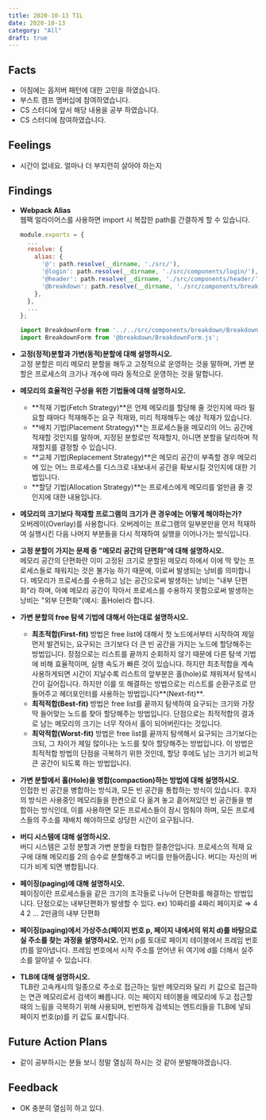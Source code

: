 ```yaml
---
title: 2020-10-13 TIL
date: 2020-10-13
category: "All"
draft: true
---
```


## Facts

- 아침에는 옵저버 패턴에 대한 고민을 하였습니다.
- 부스트 캠프 멤버십에 참여하였습니다.
- CS 스터디에 앞서 해당 내용을 공부 하였습니다.
- CS 스터디에 참여하였습니다.

## Feelings

- 시간이 없네요. 얼마나 더 부지런히 살아야 하는지

## Findings

- **Webpack Alias**  
  웹팩 얼라이어스를 사용하면 import 시 복잡한 path를 간결하게 할 수 있습니다.

    ```js
    module.exports = {
      ...
      resolve: {
        alias: {
          '@': path.resolve(__dirname, './src/'),
          '@login': path.resolve(__dirname, './src/components/login/'),
          '@header': path.resolve(__dirname, './src/components/header/'),
          '@breakdown': path.resolve(__dirname, './src/components/breakdown/'),
        },
      },
      ...
    };
    ```

    ```js
    import BreakdownForm from '../../src/components/breakdown/BreakdownForm.js';
    import BreakdownForm from '@breakdown/BreakdownForm.js';
    ```

- **고정(정적)분할과 가변(동적)분할에 대해 설명하시오.**  
  고정 분할은 미리 메모리 분할을 해두고 고정적으로 운영하는 것을 말하며, 가변 분할은 프로세스의 크기나 개수에 따라 동적으로 운영하는 것을 말합니다.
- **메모리의 효율적인 구성을 위한 기법들에 대해 설명하시오.**  
  - **적재 기법(Fetch Strategy)**은 언제 메모리를 할당해 줄 것인지에 따라 필요할 때마다 적재해주는 요구 적재와, 미리 적재해두는 예상 적재가 있습니다.
  - **배치 기법(Placement Strategy)**는 프로세스들을 메모리의 어느 공간에 적재할 것인지를 말하며, 지정된 분할로만 적재할지, 아니면 분할을 달리하며 적재할지를 결정할 수 있습니다. 
  - **교체 기법(Replacement Strategy)**은 메모리 공간이 부족할 경우 메모리에 있는 어느 프로세스를 디스크로 내보내서 공간을 확보시킬 것인지에 대한 기법입니다.
  - **할당 기법(Allocation Strategy)**는 프로세스에게 메모리를 얼만큼 줄 것인지에 대한 내용입니다.
- **메모리의 크기보다 적재할 프로그램의 크기가 큰 경우에는 어떻게 해야하는가?**  
  오버레이(Overlay)를 사용합니다. 오버레이는 프로그램의 일부분만을 먼저 적재하여 실행시킨 다음 나머지 부분들을 다시 적재하여 실행을 이어나가는 방식입니다.
- **고정 분할이 가지는 문제 중 "메모리 공간의 단편화"에 대해 설명하시오.**  
  메모리 공간의 단편화란 이미 고정된 크기로 분할된 메모리 하에서 이에 딱 맞는 프로세스들로 채워지는 것은 불가능 하기 때문에, 이로써 발생되는 낭비를 의미합니다. 메모리가 프로세스를 수용하고 남는 공간으로써 발생하는 낭비는 "내부 단편화"라 하며, 아예 메모리 공간이 작아서 프로세스를 수용하지 못함으로써 발생하는 낭비는 "외부 단편화"(예시: 홀Hole)라 합니다.
- **가변 분할의 free 탐색 기법에 대해서 아는대로 설명하시오.**  
  - **최초적합(First-fit)** 방법은 free list에 대해서 첫 노드에서부터 시작하여 제일 먼저 발견되는, 요구되는 크기보다 더 큰 빈 공간을 가지는 노드에 할당해주는 방법입니다. 장점으로는 리스트를 끝까지 순회하지 않기 때문에 다른 탐색 기법에 비해 효율적이며, 실행 속도가 빠른 것이 있습니다. 하지만 최초적합을 계속 사용하게되면 시간이 지날수록 리스트의 앞부분은 홀(hole)로 채워져서 탐색시간이 길어집니다. 하지만 이를 또 해결하는 방법으로는 리스트를 순환구조로 만들어주고 헤더포인터를 사용하는 방법입니다**(Next-fit)**.
  - **최적적합(Best-fit)** 방법은 free list를 끝까지 탐색하여 요구되는 크기와 가장 딱 들어맞는 노드를 찾아 할당해주는 방법입니다. 단점으로는 최적적합의 결과로 남는 메모리의 크기는 너무 작아서 홀이 되어버린다는 것입니다.
  - **최악적합(Worst-fit)** 방법은 free list를 끝까지 탐색해서 요구되는 크기보다는 크되, 그 차이가 제일 많이나는 노드를 찾아 할당해주는 방법입니다. 이 방법은 최적적합 방법의 단점을 극복하기 위한 것인데, 할당 후에도 남는 크기가 비교적 큰 공간이 되도록 하는 방법입니다.
- **가변 분할에서 홀(Hole)을 병합(compaction)하는 방법에 대해 설명하시오.**  
  인접한 빈 공간을 병합하는 방식과, 모든 빈 공간을 통합하는 방식이 있습니다. 후자의 방식은 사용중인 메모리들을 한켠으로 다 옮겨 놓고 흩어져있던 빈 공간들을 병합하는 방식인데, 이를 사용하면 모든 프로세스들이 잠시 멈춰야 하며, 모든 프로세스들의 주소를 재배치 해야하므로 상당한 시간이 요구됩니다.
- **버디 시스템에 대해 설명하시오.**  
  버디 시스템은 고정 분할과 가변 분할을 타협한 절충안입니다. 프로세스의 적재 요구에 대해 메모리를 2의 승수로 분할해주고 버디를 만들어줍니다. 버디는 자신의 버디가 비게 되면 병합됩니다.
- **페이징(paging)에 대해 설명하시오.**  
  페이징이란 프로세스들을 같은 크기의 조각들로 나누어 단편화를 해결하는 방법입니다. 단점으로는 내부단편화가 발생할 수 있다. ex) 10짜리를 4짜리 페이지로 ⇒ 4 4 2 ... 2만큼의 내부 단편화
- **페이징(paging)에서 가상주소(페이지 번호 p, 페이지 내에서의 위치 d)를 바탕으로 실 주소를 찾는 과정을 설명하시오.**
  먼저 p를 토대로 페이지 테이블에서 프레임 번호(f)를 알아냅니다. 프레임 번호에서 시작 주소를 얻어낸 뒤 여기에 d를 더해서 실주소를 알아낼 수 있습니다.
- **TLB에 대해 설명하시오.**  
  TLB란 고속캐시의 일종으로 주소로 접근하는 일반 메모리와 달리 키 값으로 접근하는 연관 메모리로서 검색이 빠릅니다. 이는 페이지 테이블을 메모리에 두고 접근할 때의 느림을 극복하기 위해 사용되며, 빈번하게 검색되는 엔트리들을 TLB에 넣되 페이지 번호(p)를 키 값도 표시합니다.

## Future Action Plans

- 같이 공부하시는 분들 보니 정말 열심히 하시는 것 같아 분발해야겠습니다.

## Feedback

- OK 충분히 열심히 하고 있다.
